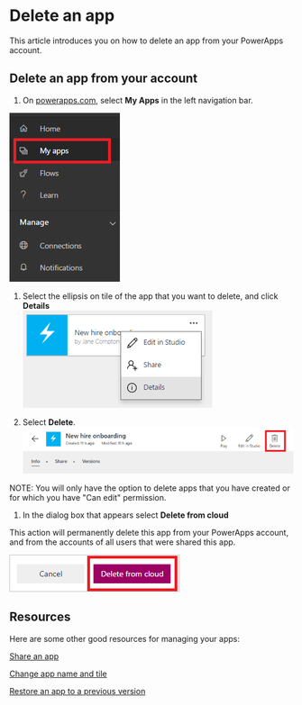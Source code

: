 <properties
    pageTitle="Delete an app | Microsoft PowerApps"
    description="Delete an existing app."
    services=""
    suite="powerapps"
    documentationCenter="na"
    authors="jamesol-msft"
    manager="darshand"
    editor=""
    tags=""
 />
<tags
    ms.service="powerapps"
    ms.devlang="na"
    ms.topic="article"
    ms.tgt_pltfrm="na"
    ms.workload="na"
    ms.date="04/07/2016"
    ms.author="jamesol"/>

# Delete an app

This article introduces you on how to delete an app from your PowerApps account.

## Delete an app from your account

1. On [powerapps.com](1), select **My Apps** in the left navigation bar.

  ![](./media/delete-app/new-file-apps-portal.png)

1. Select the ellipsis on tile of the app that you want to delete, and click **Details**  
![](./media/delete-app/new_tile_details.png)

1. Select **Delete**.  
![](./media/delete-app/new-delete-button.png)

  NOTE: You will only have the option to delete apps that you have created or for which you have "Can edit" permission.

1. In the dialog box that appears select **Delete from cloud**

  This action will permanently delete this app from your PowerApps account, and from the  accounts of all users that were shared this app.

  ![](./media/delete-app/new-deletefromcloud-button.png)

## Resources

Here are some other good resources for managing your apps:

[Share an app](./share-app.md)

[Change app name and tile](./set-name-tile.md)

[Restore an app to a previous version](./restore-an-app.md)

  <!--Reference links in article-->
  [1]: http://go.microsoft.com/fwlink/?LinkId=715583
